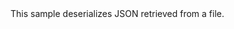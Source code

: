 <?xml version="1.0" encoding="utf-8"?>
<topic id="DeserializeWithJsonSerializerFromFile" revisionNumber="1">
  <developerConceptualDocument xmlns="http://ddue.schemas.microsoft.com/authoring/2003/5" xmlns:xlink="http://www.w3.org/1999/xlink">
    <introduction>
      <para>This sample deserializes JSON retrieved from a file.</para>
    </introduction>
    <section>
      <title>Sample</title>
      <content>
        <code lang="cs" source="..\Src\Tests\Documentation\Samples\Serializer\DeserializeWithJsonSerializerFromFile.cs" region="Types" title="Types" />
        <code lang="cs" source="..\Src\Tests\Documentation\Samples\Serializer\DeserializeWithJsonSerializerFromFile.cs" region="Usage" title="Usage" />
      </content>
    </section>
  </developerConceptualDocument>
</topic>
